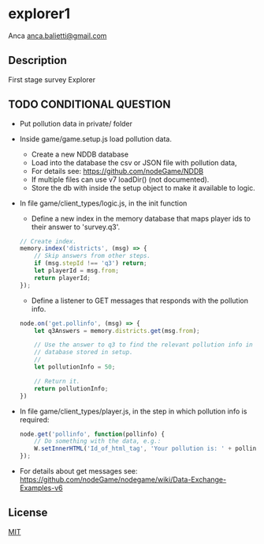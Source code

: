 # explorer1
Anca <anca.balietti@gmail.com>

## Description

First stage survey Explorer

## TODO CONDITIONAL QUESTION

- Put pollution data in private/ folder

- Inside game/game.setup.js load pollution data.
    - Create a new NDDB database
    - Load into the database the csv or JSON file with pollution data,
    - For details see:  https://github.com/nodeGame/NDDB
    - If multiple files can use v7 loadDir() (not documented).
    - Store the db with inside the setup object to make it available to logic.

- In file game/client_types/logic.js, in the init function

    - Define a new index in the memory database that maps player ids to their answer to 'survey.q3'.
    ```js
    // Create index.
    memory.index('districts', (msg) => {
        // Skip answers from other steps.
        if (msg.stepId !== 'q3') return;
        let playerId = msg.from;
        return playerId;
    });
    ```

    - Define a listener to GET messages that responds with the pollution info.
    ```js
    node.on('get.pollinfo', (msg) => {
        let q3Answers = memory.districts.get(msg.from);

        // Use the answer to q3 to find the relevant pollution info in the
        // database stored in setup.
        //
        let pollutionInfo = 50;

        // Return it.
        return pollutionInfo;
    })

- In file game/client_types/player.js, in the step in which pollution info is required:

    ```js
    node.get('pollinfo', function(pollinfo) {
        // Do something with the data, e.g.:
        W.setInnerHTML('Id_of_html_tag', 'Your pollution is: ' + pollinfo);
    });
    ```

- For details about get messages see: https://github.com/nodeGame/nodegame/wiki/Data-Exchange-Examples-v6



## License

[MIT](LICENSE)
